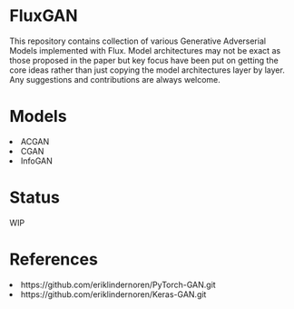 # FluxGAN

This repository contains collection of various Generative Adverserial Models implemented with Flux. Model architectures may not be exact as those proposed in the paper but key focus have been put on getting the core ideas rather than just copying the model architectures layer by layer. Any suggestions and contributions are always welcome.

# Models
<li> ACGAN
<li> CGAN
<li> InfoGAN

# Status
  
  WIP

# References
<li> https://github.com/eriklindernoren/PyTorch-GAN.git
<li> https://github.com/eriklindernoren/Keras-GAN.git
